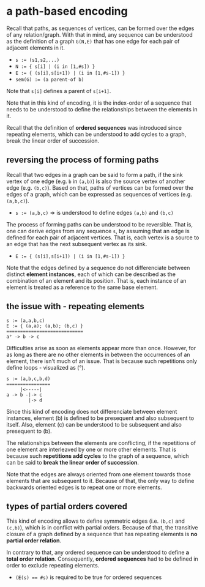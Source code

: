 
<!-- ======================================================================= -->
# a path-based encoding

Recall that paths, as sequences of vertices, can be formed over the edges of
any relation/graph. With that in mind, any sequence can be understood as the
definition of a graph `G(N,E)` that has one edge for each pair of adjacent
elements in it.

* `s := (s1,s2,...)`
* `N := { s[i] | (i in [1,#s]) }`
* `E := { (s[i],s[i+1]) | (i in [1,#s-1]) }`
* `sem(G) := (a parent-of b)`

Note that `s[i]` defines a parent of `s[i+1]`.

Note that in this kind of encoding, it is the index-order of a sequence that
needs to be understood to define the relationships between the elements in it.

Recall that the definition of **ordered sequences** was introduced since
repeating elements, which can be understood to add cycles to a graph, break
the linear order of succession.

<!-- ======================================================================= -->
## reversing the process of forming paths

Recall that two edges in a graph can be said to form a path, if the sink vertex
of one edge (e.g. `b` in `(a,b)`) is also the source vertex of another edge
(e.g. `(b,c)`). Based on that, paths of vertices can be formed over the edges
of a graph, which can be expressed as sequences of vertices (e.g. `(a,b,c)`).

* `s := (a,b,c)` => is understood to define edges `(a,b)` and `(b,c)`

The process of forming paths can be understood to be reversible. That is, one
can derive edges from any sequence `s`, by assuming that an edge is defined
for each pair of adjacent vertices. That is, each vertex is a source to an
edge that has the next subsequent vertex as its sink.

* `E := { (s[i],s[i+1]) | (i in [1,#s-1]) }`

Note that the edges defined by a sequence do not differenciate between distinct
**element instances**, each of which can be described as the combination of an
element and its position. That is, each instance of an element is treated as a
reference to the same base element.

<!-- ======================================================================= -->
## the issue with - repeating elements

```
s := (a,a,b,c)
E := { (a,a); (a,b); (b,c) }
============================
a° -> b -> c
```

Difficulties arise as soon as elements appear more than once. However, for as
long as there are no other elements in between the occurrences of an element,
there isn't much of an issue. That is because such repetitions only define
loops - visualized as (°).

```
s := (a,b,c,b,d)
================
     |<-----|
a -> b -|-> c
        |-> d
```

Since this kind of encoding does not differenciate between element instances,
element (b) is defined to be presequent and also subsequent to itself. Also,
element (c) can be understood to be subsequent and also presequent to (b).

The relationships between the elements are conflicting, if the repetitions of
one element are interleaved by one or more other elements. That is because such
**repetitions add cycles** to the graph of a sequence, which can be said to
**break the linear order of succession**.

Note that the edges are always oriented from one element towards those elements
that are subsequent to it. Because of that, the only way to define backwards
oriented edges is to repeat one or more elements.

<!-- ======================================================================= -->
## types of partial orders covered

This kind of encoding allows to define symmetric edges (i.e. `(b,c)` and
`(c,b)`), which is in conflict with partial orders. Because of that, the
transitive closure of a graph defined by a sequence that has repeating
elements is **no partial order relation**.

In contrary to that, any ordered sequence can be understood to define
**a total order relation**. Consequently, **ordered sequences** had to
be defined in order to exclude repeating elements.

* `(E(s) == #s)` is required to be true for ordered sequences

